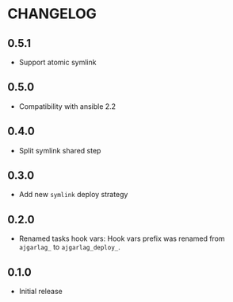 CHANGELOG
=========

0.5.1
----------

* Support atomic symlink


0.5.0
----------

* Compatibility with ansible 2.2


0.4.0
----------

* Split symlink shared step


0.3.0
------

* Add new `symlink` deploy strategy

0.2.0
-----

* Renamed tasks hook vars: Hook vars prefix was renamed from `ajgarlag_` to
`ajgarlag_deploy_`.

0.1.0
-----
* Initial release
